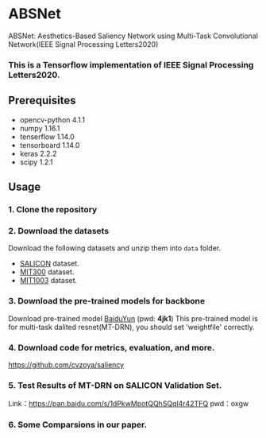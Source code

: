 # ABSNet
ABSNet: Aesthetics-Based Saliency Network using Multi-Task Convolutional Network(IEEE Signal Processing Letters2020)

### This is a Tensorflow implementation of IEEE Signal Processing Letters2020.

## Prerequisites

- opencv-python 4.1.1
- numpy 1.16.1
- tenserflow 1.14.0
- tensorboard 1.14.0
- keras 2.2.2
- scipy 1.2.1

## Usage

### 1. Clone the repository

### 2. Download the datasets

Download the following datasets and unzip them into `data` folder.

* [SALICON](http://salicon.net/challenge-2017/) dataset. 
* [MIT300](http://saliency.mit.edu/downloads.html) dataset.
* [MIT1003](http://people.csail.mit.edu/tjudd/WherePeopleLook/index.html) dataset. 

### 3. Download the pre-trained models for backbone

Download pre-trained model [BaiduYun](https://pan.baidu.com/s/1n1ghq2miscXB_cLQKJddPw) (pwd: **4jk1**)
This pre-trained model is for multi-task dalited resnet(MT-DRN), you should set 'weightfile' correctly.

### 4. Download code for metrics, evaluation, and more.
https://github.com/cvzoya/saliency

### 5. Test Results of MT-DRN on SALICON Validation Set.
Link：https://pan.baidu.com/s/1dPkwMpotQQhSQql4r42TFQ 
pwd：oxgw 

### 6. Some Comparsions in our paper.

